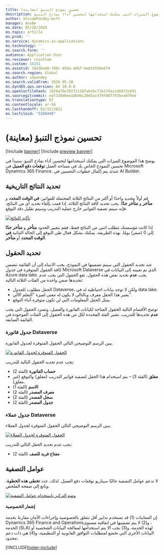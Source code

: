 ```yaml
---
title: تحسين نموذج التنبؤ (معاينة)
description: يوضح هذا الموضوع الميزات التي يمكنك استخدامها لتحسين أداء نماذج التنبؤ.
author: ShivamPandey-msft
manager: AnnBe
ms.date: 05/28/2020
ms.topic: article
ms.prod: ''
ms.service: dynamics-ax-applications
ms.technology: ''
ms.search.form: ''
audience: Application User
ms.reviewer: roschlom
ms.custom: 14151
ms.assetid: 3d43ba40-780c-459a-a66f-9a01d556e674
ms.search.region: Global
ms.author: shpandey
ms.search.validFrom: 2020-05-28
ms.dyn365.ops.version: AX 10.0.8
ms.openlocfilehash: 1028af6e702f2118fabcbc71b17daca36072c691
ms.sourcegitcommit: eaf330dbee1db96c20d5ac479f007747bea079eb
ms.translationtype: HT
ms.contentlocale: ar-SA
ms.lasthandoff: 02/15/2021
ms.locfileid: "5208449"
---
```

# <a name="improve-the-prediction-model-preview"></a>تحسين نموذج التنبؤ (معاينة)

[!include [banner](../includes/banner.md)]
[!include [preview banner](../includes/preview-banner.md)]

يوضح هذا الموضوع الميزات التي يمكنك استخدامها لتحسين أداء نماذج التنبؤ. ستبدأ في تحسين النموذج الخاص بك في مساحة العمل **توقعات دفع العميل** في Microsoft Dynamics 365 Finance. عندئذ يتم إكمال خطوات التحسين في AI Builder.

## <a name="select-historical-outcomes"></a>تحديد النتائج التاريخية

قم أولاً بتحديد واحدًا أو أكثر من النتائج الثلاثة المحتملة للفواتير: **في الوقت المحدد** و **متأخر** و **متأخر جدًا**. يجب تحديد كافة النتائج الثلاثة. إذا قمت بإلغاء تحديد أي من النتائج، فإنه سيتم تصفية الفواتير خارج عملية التدريب وسيتم تقليل دقة التوقع.

[![تأكيد النتائج](./media/confirm-3-outcomes.png)](./media/confirm-3-outcomes.png)

إذا كانت مؤسستك تتطلب اثنين من النتائج فقط، فقم بتغيير الحدود **متأخر** و **متأخر جدًا** إلى 0 (صفر) يومًا. بهذه الطريقة، يمكنك بشكل فعال طي التوقع إلى الحالة الثنائية **في الوقت المحدد** أو **متأخر**.

## <a name="select-fields"></a>تحديد الحقول

عند تحديد الحقول التي سيتم تضمينها في النموذج، يجب الانتباه إلى أن القائمة تتضمن كافة الحقول المتوفرة في جدول Microsoft Dataverse الذي تم تعيينه إلى البيانات في Azure data lake. يجب **عدم** تحديد بعض هذه الحقول. تقع الحقول التي يجب عدم تحديدها ضمن واحدة من الفئات الثلاثة التالية:

- الحقل مطلوب للجدول Dataverse، ولكن لا توجد بيانات احتياطية له في data lake.
- يعتبر هذا الحقل معرف وبالتالي لا يكون له معنى لميزة "التعلم الآلي".
- يمثل الحقل المعلومات التي لن تكون متوفرة أثناء التوقع.

توضح الأقسام التالية الحقول المتاحة لكيانات الفاتورة والعميل، وتسرد الحقول التي يجب **عدم** تحديدها للتدريب. تشير الفئة المحددة لكل من هذه الحقول إلى الفئات الموجودة في القائمة السابقة.
 
### <a name="invoice-dataverse-table"></a>جدول فاتورة Dataverse

يبين الرسم التوضيحي التالي الحقول المتوفرة لجدول الفاتورة.

[![الحقول المتوفرة لجدول الفاتورة](./media/available-fields.png)](./media/available-fields.png)

يجب عدم تحديد الحقول التالية للتدريب:

- **حساب الفاتورة** (الفئة 2)
- **مغلق** (الفئة 3) – يتم استخدام هذا الحقل لتصفية فواتير التدريب (مغلق) والتوقع (غير مغلق).
- **الاسم** (الفئة 1)
- **معرف المصدر** (الفئة 2)
- **سجل المصدر** (الفئة 2)
- **جدول المصدر** (الفئة 2)

### <a name="customer-dataverse-table"></a>جدول عملاء Dataverse

يبين الرسم التوضيحي التالي الحقول المتوفرة لجدول العملاء.

[![الحقول المتوفرة لجدول العملاء](./media/related-entities.png)](./media/related-entities.png)

يجب عدم تحديد الحقل التالي للتدريب:

- **مفتاح فريد للصف** (الفئة 2)

## <a name="filters"></a>عوامل التصفية

لا تدعم عوامل التصفية حاليًا سيناريو توقعات دفع العميل. لذلك، حدد **تخطي هذه الخطوة**، وتابع إلى صفحة الملخص.

[![وضع التركيز باستخدام عوامل التصفية](./media/focus-model-with-filters.png)](./media/focus-model-with-filters.png)

#### <a name="privacy-notice"></a>إشعار الخصوصية
إن المعاينات (1) قد تستخدم تدابير أقل تتعلق بالخصوصية وإجراءات الأمان مقارنةً بخدمة Dynamics 365 Finance and Operations‏، و(2) لا يتم تضمينها في اتفاقية مستوى الخدمة (SLA) لهذه الخدمة، و(3) يجب ألا يتم استخدامها لمعالجة البيانات الشخصية أو البيانات الأخرى التي تخضع لمتطلبات التوافق القانونية أو التنظيمية، و(4) هي ذات دعم محدود.


[!INCLUDE[footer-include](../../includes/footer-banner.md)]